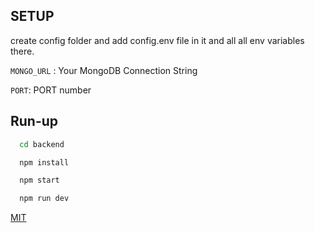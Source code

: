 ## SETUP
create config folder and add config.env file in it and all all env variables there.

`MONGO_URL` : Your MongoDB Connection String

`PORT`: PORT number

## Run-up

```bash
  cd backend
```
```bash
  npm install
```

```bash
  npm start
```

```bash
  npm run dev
```



[MIT](https://choosealicense.com/licenses/mit/)

